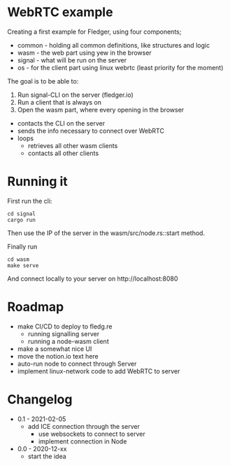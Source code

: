 # WebRTC example

Creating a first example for Fledger, using four components;
- common - holding all common definitions, like structures and logic
- wasm - the web part using yew in the browser
- signal - what will be run on the server
- os - for the client part using linux webrtc (least priority for the moment)

The goal is to be able to:

1. Run signal-CLI on the server (fledger.io)
1. Run a client that is always on
1. Open the wasm part, where every opening in the browser
  - contacts the CLI on the server
  - sends the info necessary to connect over WebRTC
  - loops
    - retrieves all other wasm clients
    - contacts all other clients

# Running it

First run the cli:

```
cd signal
cargo run
```

Then use the IP of the server in the wasm/src/node.rs::start method.

Finally run
```
cd wasm
make serve
```

And connect locally to your server on http://localhost:8080

# Roadmap
- make CI/CD to deploy to fledg.re
  - running signalling server
  - running a node-wasm client
- make a somewhat nice UI
- move the notion.io text here
- auto-run node to connect through Server
- implement linux-network code to add WebRTC to server

# Changelog

- 0.1 - 2021-02-05
  - add ICE connection through the server
    - use websockets to connect to server
    - implement connection in Node
- 0.0 - 2020-12-xx
  - start the idea
